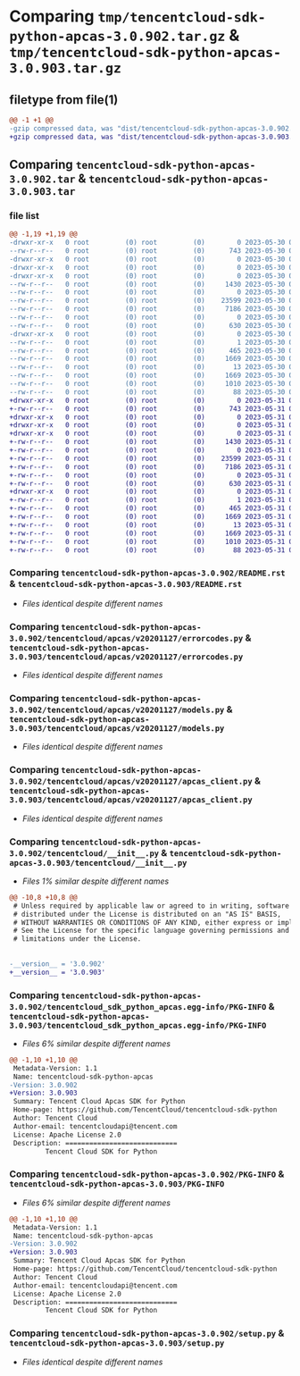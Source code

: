 # Comparing `tmp/tencentcloud-sdk-python-apcas-3.0.902.tar.gz` & `tmp/tencentcloud-sdk-python-apcas-3.0.903.tar.gz`

## filetype from file(1)

```diff
@@ -1 +1 @@
-gzip compressed data, was "dist/tencentcloud-sdk-python-apcas-3.0.902.tar", last modified: Tue May 30 00:14:30 2023, max compression
+gzip compressed data, was "dist/tencentcloud-sdk-python-apcas-3.0.903.tar", last modified: Wed May 31 02:01:00 2023, max compression
```

## Comparing `tencentcloud-sdk-python-apcas-3.0.902.tar` & `tencentcloud-sdk-python-apcas-3.0.903.tar`

### file list

```diff
@@ -1,19 +1,19 @@
-drwxr-xr-x   0 root         (0) root         (0)        0 2023-05-30 00:14:30.000000 tencentcloud-sdk-python-apcas-3.0.902/
--rw-r--r--   0 root         (0) root         (0)      743 2023-05-30 00:14:30.000000 tencentcloud-sdk-python-apcas-3.0.902/README.rst
-drwxr-xr-x   0 root         (0) root         (0)        0 2023-05-30 00:14:30.000000 tencentcloud-sdk-python-apcas-3.0.902/tencentcloud/
-drwxr-xr-x   0 root         (0) root         (0)        0 2023-05-30 00:14:30.000000 tencentcloud-sdk-python-apcas-3.0.902/tencentcloud/apcas/
-drwxr-xr-x   0 root         (0) root         (0)        0 2023-05-30 00:14:30.000000 tencentcloud-sdk-python-apcas-3.0.902/tencentcloud/apcas/v20201127/
--rw-r--r--   0 root         (0) root         (0)     1430 2023-05-30 00:14:30.000000 tencentcloud-sdk-python-apcas-3.0.902/tencentcloud/apcas/v20201127/errorcodes.py
--rw-r--r--   0 root         (0) root         (0)        0 2023-05-30 00:14:30.000000 tencentcloud-sdk-python-apcas-3.0.902/tencentcloud/apcas/v20201127/__init__.py
--rw-r--r--   0 root         (0) root         (0)    23599 2023-05-30 00:14:30.000000 tencentcloud-sdk-python-apcas-3.0.902/tencentcloud/apcas/v20201127/models.py
--rw-r--r--   0 root         (0) root         (0)     7186 2023-05-30 00:14:30.000000 tencentcloud-sdk-python-apcas-3.0.902/tencentcloud/apcas/v20201127/apcas_client.py
--rw-r--r--   0 root         (0) root         (0)        0 2023-05-30 00:14:30.000000 tencentcloud-sdk-python-apcas-3.0.902/tencentcloud/apcas/__init__.py
--rw-r--r--   0 root         (0) root         (0)      630 2023-05-30 00:14:30.000000 tencentcloud-sdk-python-apcas-3.0.902/tencentcloud/__init__.py
-drwxr-xr-x   0 root         (0) root         (0)        0 2023-05-30 00:14:30.000000 tencentcloud-sdk-python-apcas-3.0.902/tencentcloud_sdk_python_apcas.egg-info/
--rw-r--r--   0 root         (0) root         (0)        1 2023-05-30 00:14:30.000000 tencentcloud-sdk-python-apcas-3.0.902/tencentcloud_sdk_python_apcas.egg-info/dependency_links.txt
--rw-r--r--   0 root         (0) root         (0)      465 2023-05-30 00:14:30.000000 tencentcloud-sdk-python-apcas-3.0.902/tencentcloud_sdk_python_apcas.egg-info/SOURCES.txt
--rw-r--r--   0 root         (0) root         (0)     1669 2023-05-30 00:14:30.000000 tencentcloud-sdk-python-apcas-3.0.902/tencentcloud_sdk_python_apcas.egg-info/PKG-INFO
--rw-r--r--   0 root         (0) root         (0)       13 2023-05-30 00:14:30.000000 tencentcloud-sdk-python-apcas-3.0.902/tencentcloud_sdk_python_apcas.egg-info/top_level.txt
--rw-r--r--   0 root         (0) root         (0)     1669 2023-05-30 00:14:30.000000 tencentcloud-sdk-python-apcas-3.0.902/PKG-INFO
--rw-r--r--   0 root         (0) root         (0)     1010 2023-05-30 00:14:30.000000 tencentcloud-sdk-python-apcas-3.0.902/setup.py
--rw-r--r--   0 root         (0) root         (0)       88 2023-05-30 00:14:30.000000 tencentcloud-sdk-python-apcas-3.0.902/setup.cfg
+drwxr-xr-x   0 root         (0) root         (0)        0 2023-05-31 02:01:00.000000 tencentcloud-sdk-python-apcas-3.0.903/
+-rw-r--r--   0 root         (0) root         (0)      743 2023-05-31 02:01:00.000000 tencentcloud-sdk-python-apcas-3.0.903/README.rst
+drwxr-xr-x   0 root         (0) root         (0)        0 2023-05-31 02:01:00.000000 tencentcloud-sdk-python-apcas-3.0.903/tencentcloud/
+drwxr-xr-x   0 root         (0) root         (0)        0 2023-05-31 02:01:00.000000 tencentcloud-sdk-python-apcas-3.0.903/tencentcloud/apcas/
+drwxr-xr-x   0 root         (0) root         (0)        0 2023-05-31 02:01:00.000000 tencentcloud-sdk-python-apcas-3.0.903/tencentcloud/apcas/v20201127/
+-rw-r--r--   0 root         (0) root         (0)     1430 2023-05-31 02:01:00.000000 tencentcloud-sdk-python-apcas-3.0.903/tencentcloud/apcas/v20201127/errorcodes.py
+-rw-r--r--   0 root         (0) root         (0)        0 2023-05-31 02:01:00.000000 tencentcloud-sdk-python-apcas-3.0.903/tencentcloud/apcas/v20201127/__init__.py
+-rw-r--r--   0 root         (0) root         (0)    23599 2023-05-31 02:01:00.000000 tencentcloud-sdk-python-apcas-3.0.903/tencentcloud/apcas/v20201127/models.py
+-rw-r--r--   0 root         (0) root         (0)     7186 2023-05-31 02:01:00.000000 tencentcloud-sdk-python-apcas-3.0.903/tencentcloud/apcas/v20201127/apcas_client.py
+-rw-r--r--   0 root         (0) root         (0)        0 2023-05-31 02:01:00.000000 tencentcloud-sdk-python-apcas-3.0.903/tencentcloud/apcas/__init__.py
+-rw-r--r--   0 root         (0) root         (0)      630 2023-05-31 02:01:00.000000 tencentcloud-sdk-python-apcas-3.0.903/tencentcloud/__init__.py
+drwxr-xr-x   0 root         (0) root         (0)        0 2023-05-31 02:01:00.000000 tencentcloud-sdk-python-apcas-3.0.903/tencentcloud_sdk_python_apcas.egg-info/
+-rw-r--r--   0 root         (0) root         (0)        1 2023-05-31 02:01:00.000000 tencentcloud-sdk-python-apcas-3.0.903/tencentcloud_sdk_python_apcas.egg-info/dependency_links.txt
+-rw-r--r--   0 root         (0) root         (0)      465 2023-05-31 02:01:00.000000 tencentcloud-sdk-python-apcas-3.0.903/tencentcloud_sdk_python_apcas.egg-info/SOURCES.txt
+-rw-r--r--   0 root         (0) root         (0)     1669 2023-05-31 02:01:00.000000 tencentcloud-sdk-python-apcas-3.0.903/tencentcloud_sdk_python_apcas.egg-info/PKG-INFO
+-rw-r--r--   0 root         (0) root         (0)       13 2023-05-31 02:01:00.000000 tencentcloud-sdk-python-apcas-3.0.903/tencentcloud_sdk_python_apcas.egg-info/top_level.txt
+-rw-r--r--   0 root         (0) root         (0)     1669 2023-05-31 02:01:00.000000 tencentcloud-sdk-python-apcas-3.0.903/PKG-INFO
+-rw-r--r--   0 root         (0) root         (0)     1010 2023-05-31 02:01:00.000000 tencentcloud-sdk-python-apcas-3.0.903/setup.py
+-rw-r--r--   0 root         (0) root         (0)       88 2023-05-31 02:01:00.000000 tencentcloud-sdk-python-apcas-3.0.903/setup.cfg
```

### Comparing `tencentcloud-sdk-python-apcas-3.0.902/README.rst` & `tencentcloud-sdk-python-apcas-3.0.903/README.rst`

 * *Files identical despite different names*

### Comparing `tencentcloud-sdk-python-apcas-3.0.902/tencentcloud/apcas/v20201127/errorcodes.py` & `tencentcloud-sdk-python-apcas-3.0.903/tencentcloud/apcas/v20201127/errorcodes.py`

 * *Files identical despite different names*

### Comparing `tencentcloud-sdk-python-apcas-3.0.902/tencentcloud/apcas/v20201127/models.py` & `tencentcloud-sdk-python-apcas-3.0.903/tencentcloud/apcas/v20201127/models.py`

 * *Files identical despite different names*

### Comparing `tencentcloud-sdk-python-apcas-3.0.902/tencentcloud/apcas/v20201127/apcas_client.py` & `tencentcloud-sdk-python-apcas-3.0.903/tencentcloud/apcas/v20201127/apcas_client.py`

 * *Files identical despite different names*

### Comparing `tencentcloud-sdk-python-apcas-3.0.902/tencentcloud/__init__.py` & `tencentcloud-sdk-python-apcas-3.0.903/tencentcloud/__init__.py`

 * *Files 1% similar despite different names*

```diff
@@ -10,8 +10,8 @@
 # Unless required by applicable law or agreed to in writing, software
 # distributed under the License is distributed on an "AS IS" BASIS,
 # WITHOUT WARRANTIES OR CONDITIONS OF ANY KIND, either express or implied.
 # See the License for the specific language governing permissions and
 # limitations under the License.
 
 
-__version__ = '3.0.902'
+__version__ = '3.0.903'
```

### Comparing `tencentcloud-sdk-python-apcas-3.0.902/tencentcloud_sdk_python_apcas.egg-info/PKG-INFO` & `tencentcloud-sdk-python-apcas-3.0.903/tencentcloud_sdk_python_apcas.egg-info/PKG-INFO`

 * *Files 6% similar despite different names*

```diff
@@ -1,10 +1,10 @@
 Metadata-Version: 1.1
 Name: tencentcloud-sdk-python-apcas
-Version: 3.0.902
+Version: 3.0.903
 Summary: Tencent Cloud Apcas SDK for Python
 Home-page: https://github.com/TencentCloud/tencentcloud-sdk-python
 Author: Tencent Cloud
 Author-email: tencentcloudapi@tencent.com
 License: Apache License 2.0
 Description: ============================
         Tencent Cloud SDK for Python
```

### Comparing `tencentcloud-sdk-python-apcas-3.0.902/PKG-INFO` & `tencentcloud-sdk-python-apcas-3.0.903/PKG-INFO`

 * *Files 6% similar despite different names*

```diff
@@ -1,10 +1,10 @@
 Metadata-Version: 1.1
 Name: tencentcloud-sdk-python-apcas
-Version: 3.0.902
+Version: 3.0.903
 Summary: Tencent Cloud Apcas SDK for Python
 Home-page: https://github.com/TencentCloud/tencentcloud-sdk-python
 Author: Tencent Cloud
 Author-email: tencentcloudapi@tencent.com
 License: Apache License 2.0
 Description: ============================
         Tencent Cloud SDK for Python
```

### Comparing `tencentcloud-sdk-python-apcas-3.0.902/setup.py` & `tencentcloud-sdk-python-apcas-3.0.903/setup.py`

 * *Files identical despite different names*

